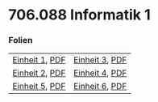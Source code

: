 # 706.088 Informatik 1
### Folien <!-- .slide: style="font-size:0.8em" -->
|      |     |
| ---  | --- |
| [Einheit 1](einheit_01.html), [PDF](pdf/einheit_01.pdf) | [Einheit 3](einheit_03.html), [PDF](pdf/einheit_03.pdf) |
| [Einheit 2](einheit_02.html), [PDF](pdf/einheit_02.pdf) | [Einheit 4](einheit_04.html), [PDF](pdf/einheit_04.pdf) |
| [Einheit 5](einheit_05.html), [PDF](pdf/einheit_05.pdf) | [Einheit 6](einheit_06.html), [PDF](pdf/einheit_06.pdf) |
